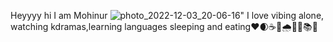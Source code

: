 Heyyyy hi I am Mohinur
![photo_2022-12-03_20-06-16](https://user-images.githubusercontent.com/117365344/205447559-0e56d683-cf30-4c80-9e96-a25c765c737a.jpg)"
I love vibing alone, watching kdramas,learning languages sleeping and eating❤🌒☕️🍫🌧🍏🧸📚💜
